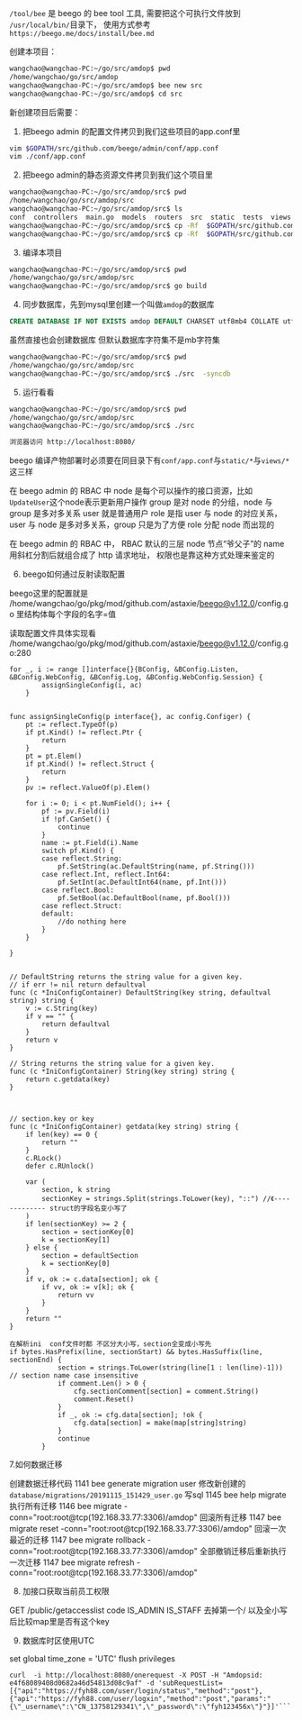 
`/tool/bee` 是 beego 的 bee tool 工具,
需要把这个可执行文件放到 `/usr/local/bin/`目录下，
使用方式参考`https://beego.me/docs/install/bee.md`

创建本项目：
```bash
wangchao@wangchao-PC:~/go/src/amdop$ pwd
/home/wangchao/go/src/amdop
wangchao@wangchao-PC:~/go/src/amdop$ bee new src
wangchao@wangchao-PC:~/go/src/amdop$ cd src
```

新创建项目后需要：
1. 把beego admin 的配置文件拷贝到我们这些项目的app.conf里
```bash
vim $GOPATH/src/github.com/beego/admin/conf/app.conf
vim ./conf/app.conf
```
2. 把beego admin的静态资源文件拷贝到我们这个项目里
```bash
wangchao@wangchao-PC:~/go/src/amdop/src$ pwd
/home/wangchao/go/src/amdop/src
wangchao@wangchao-PC:~/go/src/amdop/src$ ls
conf  controllers  main.go  models  routers  src  static  tests  views
wangchao@wangchao-PC:~/go/src/amdop/src$ cp -Rf  $GOPATH/src/github.com/beego/admin/static ./
wangchao@wangchao-PC:~/go/src/amdop/src$ cp -Rf  $GOPATH/src/github.com/beego/admin/views ./
```

3. 编译本项目

```bash
wangchao@wangchao-PC:~/go/src/amdop/src$ pwd
/home/wangchao/go/src/amdop/src
wangchao@wangchao-PC:~/go/src/amdop/src$ go build
```

4. 同步数据库，先到mysql里创建一个叫做`amdop`的数据库
```sql
CREATE DATABASE IF NOT EXISTS amdop DEFAULT CHARSET utf8mb4 COLLATE utf8mb4_unicode_ci;
```
虽然直接也会创建数据库 但默认数据库字符集不是mb字符集

```bash
wangchao@wangchao-PC:~/go/src/amdop/src$ pwd
/home/wangchao/go/src/amdop/src
wangchao@wangchao-PC:~/go/src/amdop/src$ ./src  -syncdb
```

5. 运行看看
```bash
wangchao@wangchao-PC:~/go/src/amdop/src$ pwd
/home/wangchao/go/src/amdop/src
wangchao@wangchao-PC:~/go/src/amdop/src$ ./src

浏览器访问 http://localhost:8080/
```


beego 编译产物部署时必须要在同目录下有`conf/app.conf`与`static/*`与`views/*`这三样


在 beego admin 的 RBAC 中
node 是每个可以操作的接口资源，比如`UpdateUser`这个node表示更新用户操作
group 是对 node 的分组，node 与 group 是多对多关系
user 就是普通用户
role 是指 user 与 node 的对应关系，user 与 node 是多对多关系，group 只是为了方便 role 分配 node 而出现的


在 beego admin 的 RBAC 中，
RBAC 默认的三层 node 节点“爷父子”的 name 用斜杠分割后就组合成了 http 请求地址，
权限也是靠这种方式处理来鉴定的

6. beego如何通过反射读取配置

beego这里的配置就是 /home/wangchao/go/pkg/mod/github.com/astaxie/beego@v1.12.0/config.go 里结构体每个字段的名字=值

读取配置文件具体实现看     /home/wangchao/go/pkg/mod/github.com/astaxie/beego@v1.12.0/config.go:280

```
for _, i := range []interface{}{BConfig, &BConfig.Listen, &BConfig.WebConfig, &BConfig.Log, &BConfig.WebConfig.Session} {
   		assignSingleConfig(i, ac)
   	}


func assignSingleConfig(p interface{}, ac config.Configer) {
	pt := reflect.TypeOf(p)
	if pt.Kind() != reflect.Ptr {
		return
	}
	pt = pt.Elem()
	if pt.Kind() != reflect.Struct {
		return
	}
	pv := reflect.ValueOf(p).Elem()

	for i := 0; i < pt.NumField(); i++ {
		pf := pv.Field(i)
		if !pf.CanSet() {
			continue
		}
		name := pt.Field(i).Name
		switch pf.Kind() {
		case reflect.String:
			pf.SetString(ac.DefaultString(name, pf.String()))
		case reflect.Int, reflect.Int64:
			pf.SetInt(ac.DefaultInt64(name, pf.Int()))
		case reflect.Bool:
			pf.SetBool(ac.DefaultBool(name, pf.Bool()))
		case reflect.Struct:
		default:
			//do nothing here
		}
	}

}


// DefaultString returns the string value for a given key.
// if err != nil return defaultval
func (c *IniConfigContainer) DefaultString(key string, defaultval string) string {
	v := c.String(key)
	if v == "" {
		return defaultval
	}
	return v
}

// String returns the string value for a given key.
func (c *IniConfigContainer) String(key string) string {
	return c.getdata(key)
}



// section.key or key
func (c *IniConfigContainer) getdata(key string) string {
	if len(key) == 0 {
		return ""
	}
	c.RLock()
	defer c.RUnlock()

	var (
		section, k string
		sectionKey = strings.Split(strings.ToLower(key), "::") //《------------- struct的字段名变小写了
	)
	if len(sectionKey) >= 2 {
		section = sectionKey[0]
		k = sectionKey[1]
	} else {
		section = defaultSection
		k = sectionKey[0]
	}
	if v, ok := c.data[section]; ok {
		if vv, ok := v[k]; ok {
			return vv
		}
	}
	return ""
}

在解析ini  conf文件时都 不区分大小写，section全变成小写先
if bytes.HasPrefix(line, sectionStart) && bytes.HasSuffix(line, sectionEnd) {
			section = strings.ToLower(string(line[1 : len(line)-1])) // section name case insensitive
			if comment.Len() > 0 {
				cfg.sectionComment[section] = comment.String()
				comment.Reset()
			}
			if _, ok := cfg.data[section]; !ok {
				cfg.data[section] = make(map[string]string)
			}
			continue
		}

```


7.如何数据迁移

创建数据迁移代码
 1141  bee generate migration user
修改新创建的`database/migrations/20191115_151429_user.go` 写sql 
 1145  bee help migrate 
执行所有迁移 
 1146  bee migrate -conn="root:root@tcp(192.168.33.77:3306)/amdop"
回滚所有迁移
 1147  bee migrate reset -conn="root:root@tcp(192.168.33.77:3306)/amdop"
回滚一次最近的迁移
 1147  bee migrate rollback -conn="root:root@tcp(192.168.33.77:3306)/amdop"
全部撤销迁移后重新执行一次迁移
 1147  bee migrate refresh -conn="root:root@tcp(192.168.33.77:3306)/amdop"



8. 加接口获取当前员工权限

GET  /public/getaccesslist 
code IS_ADMIN IS_STAFF
去掉第一个/ 以及全小写后比较map里是否有这个key

9. 数据库时区使用UTC

set global time_zone = 'UTC'
flush privileges 


```
curl  -i http://localhost:8080/onerequest -X POST -H "Amdopsid: e4f68089408d0682a46d54813d08c9af" -d 'subRequestList=[{"api":"https://fyh88.com/user/login/status","method":"post"}, {"api":"https://fyh88.com/user/logxin","method":"post","params":"{\"_username\":\"CN_13758129341\",\"_password\":\"fyh123456x\"}"}]'```